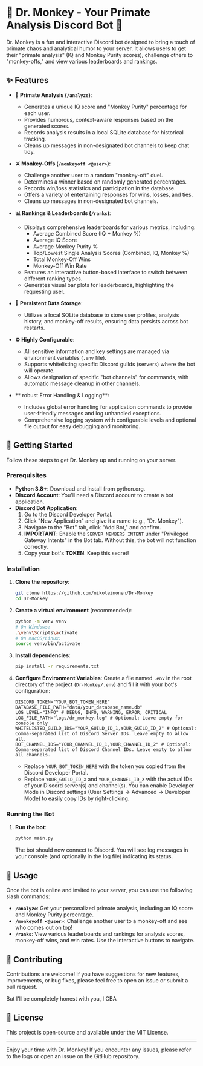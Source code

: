 # 🐒 Dr. Monkey - Your Primate Analysis Discord Bot 🍌

Dr. Monkey is a fun and interactive Discord bot designed to bring a touch of primate chaos and analytical humor to your server. It allows users to get their "primate analysis" (IQ and Monkey Purity scores), challenge others to "monkey-offs," and view various leaderboards and rankings.

## ✨ Features

-   **🔬 Primate Analysis (`/analyze`)**:
    -   Generates a unique IQ score and "Monkey Purity" percentage for each user.
    -   Provides humorous, context-aware responses based on the generated scores.
    -   Records analysis results in a local SQLite database for historical tracking.
    -   Cleans up messages in non-designated bot channels to keep chat tidy.

-   **⚔️ Monkey-Offs (`/monkeyoff <@user>`)**:
    -   Challenge another user to a random "monkey-off" duel.
    -   Determines a winner based on randomly generated percentages.
    -   Records win/loss statistics and participation in the database.
    -   Offers a variety of entertaining responses for wins, losses, and ties.
    -   Cleans up messages in non-designated bot channels.

-   **📊 Rankings & Leaderboards (`/ranks`)**:
    -   Displays comprehensive leaderboards for various metrics, including:
        -   Average Combined Score (IQ + Monkey %)
        -   Average IQ Score
        -   Average Monkey Purity %
        -   Top/Lowest Single Analysis Scores (Combined, IQ, Monkey %)
        -   Total Monkey-Off Wins
        -   Monkey-Off Win Rate
    -   Features an interactive button-based interface to switch between different ranking types.
    -   Generates visual bar plots for leaderboards, highlighting the requesting user.

-   **💾 Persistent Data Storage**:
    -   Utilizes a local SQLite database to store user profiles, analysis history, and monkey-off results, ensuring data persists across bot restarts.

-   **⚙️ Highly Configurable**:
    -   All sensitive information and key settings are managed via environment variables (`.env` file).
    -   Supports whitelisting specific Discord guilds (servers) where the bot will operate.
    -   Allows designation of specific "bot channels" for commands, with automatic message cleanup in other channels.

-   ** robust Error Handling & Logging**:
    -   Includes global error handling for application commands to provide user-friendly messages and log unhandled exceptions.
    -   Comprehensive logging system with configurable levels and optional file output for easy debugging and monitoring.

## 🚀 Getting Started

Follow these steps to get Dr. Monkey up and running on your server.

### Prerequisites

-   **Python 3.8+**: Download and install from python.org.
-   **Discord Account**: You'll need a Discord account to create a bot application.
-   **Discord Bot Application**:
    1.  Go to the Discord Developer Portal.
    2.  Click "New Application" and give it a name (e.g., "Dr. Monkey").
    3.  Navigate to the "Bot" tab, click "Add Bot," and confirm.
    4.  **IMPORTANT**: Enable the `SERVER MEMBERS INTENT` under "Privileged Gateway Intents" in the Bot tab. Without this, the bot will not function correctly.
    5.  Copy your bot's **TOKEN**. Keep this secret!

### Installation

1.  **Clone the repository**:
    ```bash
    git clone https://github.com/nikoleinonen/Dr-Monkey
    cd Dr-Monkey
    ```

2.  **Create a virtual environment** (recommended):
    ```bash
    python -m venv venv
    # On Windows:
    .\venv\Scripts\activate
    # On macOS/Linux:
    source venv/bin/activate
    ```

3.  **Install dependencies**:
    ```bash
    pip install -r requirements.txt
    ```

4.  **Configure Environment Variables**:
    Create a file named `.env` in the root directory of the project (`Dr-Monkey/.env`) and fill it with your bot's configuration:

    ```env
    DISCORD_TOKEN="YOUR_BOT_TOKEN_HERE"
    DATABASE_FILE_PATH="data/your_database_name.db"
    LOG_LEVEL="INFO" # DEBUG, INFO, WARNING, ERROR, CRITICAL
    LOG_FILE_PATH="logs/dr_monkey.log" # Optional: Leave empty for console only
    WHITELISTED_GUILD_IDS="YOUR_GUILD_ID_1,YOUR_GUILD_ID_2" # Optional: Comma-separated list of Discord Server IDs. Leave empty to allow all.
    BOT_CHANNEL_IDS="YOUR_CHANNEL_ID_1,YOUR_CHANNEL_ID_2" # Optional: Comma-separated list of Discord Channel IDs. Leave empty to allow all channels.
    ```
    -   Replace `YOUR_BOT_TOKEN_HERE` with the token you copied from the Discord Developer Portal.
    -   Replace `YOUR_GUILD_ID_X` and `YOUR_CHANNEL_ID_X` with the actual IDs of your Discord server(s) and channel(s). You can enable Developer Mode in Discord settings (User Settings -> Advanced -> Developer Mode) to easily copy IDs by right-clicking.

### Running the Bot

1.  **Run the bot**:
    ```bash
    python main.py
    ```
    The bot should now connect to Discord. You will see log messages in your console (and optionally in the log file) indicating its status.

## 🤖 Usage

Once the bot is online and invited to your server, you can use the following slash commands:

-   **`/analyze`**: Get your personalized primate analysis, including an IQ score and Monkey Purity percentage.
-   **`/monkeyoff <@user>`**: Challenge another user to a monkey-off and see who comes out on top!
-   **`/ranks`**: View various leaderboards and rankings for analysis scores, monkey-off wins, and win rates. Use the interactive buttons to navigate.

## 🤝 Contributing

Contributions are welcome! If you have suggestions for new features, improvements, or bug fixes, please feel free to open an issue or submit a pull request.

But I'll be completely honest with you, I CBA

## 📄 License

This project is open-source and available under the MIT License.

---

Enjoy your time with Dr. Monkey! If you encounter any issues, please refer to the logs or open an issue on the GitHub repository.

```